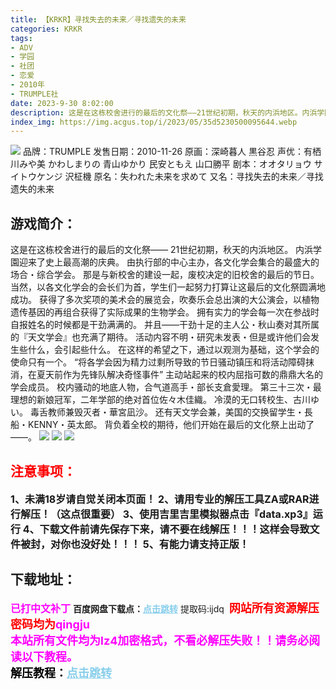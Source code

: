```yaml
---
title: 【KRKR】寻找失去的未来／寻找遗失的未来
categories: KRKR
tags:
- ADV
- 学园
- 社团
- 恋爱
- 2010年
- TRUMPLE社
date: 2023-9-30 8:02:00
description: 这是在这栋校舍进行的最后的文化祭——21世纪初期，秋天的内浜地区。内浜学園迎来了史上最高潮的庆典。由执行部的中心主办，各文化学会集合的最盛大的场合・综合学会。那是与新校舍的建设一起，废校决定的旧校舍的最后的节日。当然，以各文化学会的会长们为首，学生们一起努力打算让这最后的文化祭圆满地成功。获得了多次奖项的美术会的展览会，吹奏乐会总出演的大公演会，以植物遗传基因的再组合获得了实际成果的生物学会。
index_img: https://img.acgus.top/i/2023/05/35d5230500095644.webp
---
```

![](https://img.acgus.top/i/2023/05/35d5230500095644.webp)
品牌：TRUMPLE
发售日期：2010-11-26
原画：深崎暮人 黒谷忍
声优：有栖川みや美 かわしまりの 青山ゆかり 民安ともえ 山口勝平
剧本：オオタリョウ サイトウケンジ 沢柾機
原名：失われた未来を求めて
又名：寻找失去的未来／寻找遗失的未来

## 游戏简介：
这是在这栋校舍进行的最后的文化祭——
21世纪初期，秋天的内浜地区。
内浜学園迎来了史上最高潮的庆典。
由执行部的中心主办，各文化学会集合的最盛大的场合・综合学会。
那是与新校舍的建设一起，废校决定的旧校舍的最后的节日。
当然，以各文化学会的会长们为首，学生们一起努力打算让这最后的文化祭圆满地成功。
获得了多次奖项的美术会的展览会，吹奏乐会总出演的大公演会，以植物遗传基因的再组合获得了实际成果的生物学会。
拥有实力的学会每一次在参战时自报姓名的时候都是干劲满满的。
并且——干劲十足的主人公・秋山奏对其所属的『天文学会』也充满了期待。
活动内容不明・研究未发表・但是或许他们会发生些什么，会引起些什么。
在这样的希望之下，通过以观测为基础，这个学会的使命只有一个。
“将各学会因为精力过剩所导致的节日骚动镇压和将活动障碍抹消，在夏天前作为先锋队解决奇怪事件”
主动站起来的校内屈指可数的鼎鼎大名的学会成员。
校内骚动的地底人物，合气道高手・部长支倉愛理。
第三十三次・最理想的新娘冠军，二年学部的绝对首位佐々木佳織。
冷漠的无口转校生、古川ゆい。
毒舌教师兼毁灭者・華宮凪沙。
还有天文学会兼，美国的交换留学生・長船・KENNY・英太郎。
背负着全校的期待，他们开始在最后的文化祭上出动了——。
![](https://img.acgus.top/i/2023/05/c4bdca84d1095657.webp)
![](https://img.acgus.top/i/2023/05/cfa7c45d72095653.webp)
![](https://img.acgus.top/i/2023/05/a6664070c4095649.webp)







## <font color=#FF0000 >注意事项：</font>
<font size=3><b>1、未满18岁请自觉关闭本页面！
2、请用专业的解压工具ZA或RAR进行解压！（这点很重要）
3、使用吉里吉里模拟器点击『data.xp3』运行
4、下载文件前请先保存下来，请不要在线解压！！！这样会导致文件被封，对你也没好处！！！
5、有能力请支持正版！</b></font>

## 下载地址：
<font color=#FF00FF size=3><b>已打中文补丁</b></font>
<b>百度网盘下载点：</b><a href="https://pan.baidu.com/s/10LapaxDZ3v3iFosoeRg4iA?pwd=ijdq" style="color: #87CEEB;"><b>点击跳转</b></a> 提取码:ijdq
<a style="padding: 0" href="https://post.qingju.org/AD/"><img style="max-width:100%" src="https://img.acgus.top/i/2024/07/478f689b8021d8d499ab43d21acf137a.gif" alt=""></a>
<b><font color=#FF0000 size=4>网站所有资源解压密码均为</b></font><b><font color=#FF00FF size=4>qingju</font><font color=#FF0000 ></font></b><br><b><font color=#FF00FF size=4>本站所有文件均为lz4加密格式，不看必解压失败！！请务必阅读以下教程。</b></font><br><b><font color=#000 size=4>解压教程：</b><a href="https://post.qingju.org/tutorial/000/" style="color: #87CEEB;"><b>点击跳转</b></a>